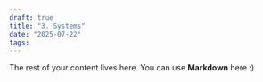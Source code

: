 ```yaml
---
draft: true
title: "3. Systems"
date: "2025-07-22"
tags: 
---
```

 
The rest of your content lives here. You can use **Markdown** here :)